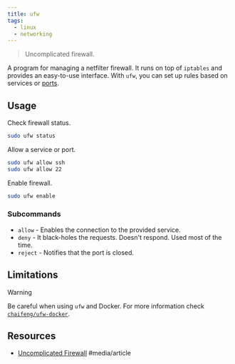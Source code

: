 ```yaml
---
title: ufw
tags:
  - linux
  - networking
---
```


> Uncomplicated firewall.

A program for managing a netfilter firewall. It runs on top of `iptables` and provides an easy-to-use interface. With
`ufw`, you can set up rules based on services or [ports](ports).

## Usage

Check firewall status.

```bash
sudo ufw status
```

Allow a service or port.

```bash
sudo ufw allow ssh
sudo ufw allow 22
```

Enable firewall.

```bash
sudo ufw enable
```

### Subcommands

- `allow` - Enables the connection to the provided service.
- `deny` - It black-holes the requests. Doesn't respond. Used most of the time.
- `reject` - Notifies that the port is closed.

## Limitations

> [!WARNING]
> Be careful when using `ufw` and Docker. For more information check
> [`chaifeng/ufw-docker`](https://github.com/chaifeng/ufw-docker).

## Resources

- [Uncomplicated Firewall](https://wiki.archlinux.org/title/Uncomplicated_Firewall) #media/article
